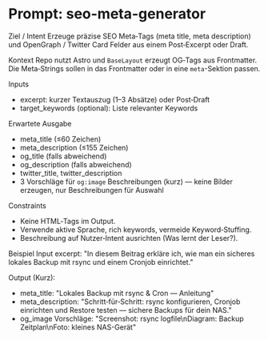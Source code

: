 # Prompt: seo-meta-generator

Ziel / Intent Erzeuge präzise SEO Meta‑Tags (meta title, meta description) und OpenGraph / Twitter
Card Felder aus einem Post‑Excerpt oder Draft.

Kontext Repo nutzt Astro und `BaseLayout` erzeugt OG‑Tags aus Frontmatter. Die Meta‑Strings sollen
in das Frontmatter oder in eine `meta`-Sektion passen.

Inputs

- excerpt: kurzer Textauszug (1–3 Absätze) oder Post‑Draft
- target_keywords (optional): Liste relevanter Keywords

Erwartete Ausgabe

- meta_title (≤60 Zeichen)
- meta_description (≤155 Zeichen)
- og_title (falls abweichend)
- og_description (falls abweichend)
- twitter_title, twitter_description
- 3 Vorschläge für `og:image` Beschreibungen (kurz) — keine Bilder erzeugen, nur Beschreibungen für
  Auswahl

Constraints

- Keine HTML‑Tags im Output.
- Verwende aktive Sprache, rich keywords, vermeide Keyword‑Stuffing.
- Beschreibung auf Nutzer‑Intent ausrichten (Was lernt der Leser?).

Beispiel Input excerpt: "In diesem Beitrag erkläre ich, wie man ein sicheres lokales Backup mit
rsync und einem Cronjob einrichtet."

Output (Kurz):

- meta_title: "Lokales Backup mit rsync & Cron — Anleitung"
- meta_description: "Schritt‑für‑Schritt: rsync konfigurieren, Cronjob einrichten und Restore testen
  — sichere Backups für dein NAS."
- og_image Vorschläge: "Screenshot: rsync logfile\nDiagram: Backup Zeitplan\nFoto: kleines
  NAS-Gerät"
